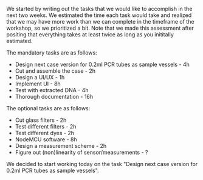 We started by writing out the tasks that we would like to accomplish in the next two weeks. We estimated the time each task would take and realized that we may have more work than we can complete in the timeframe of the workshop, so we prioritized a bit. Note that we made this assessment after positing that everything takes at least twice as long as you inititally estimated.

The mandatory tasks are as follows:

* Design next case version for 0.2ml PCR tubes as sample vessels - 4h
* Cut and assemble the case - 2h
* Design a UI/UX - 1h
* Implement UI - 8h
* Test with extracted DNA - 4h
* Thorough documentation - 16h

The optional tasks are as follows:

* Cut glass filters - 2h
* Test different filters - 2h
* Test different dyes - 2h
* NodeMCU software - 8h
* Design a measurement scheme - 2h
* Figure out (non)linearity of sensor/measurements - ?

We decided to start working today on the task "Design next case version for 0.2ml PCR tubes as sample vessels".


